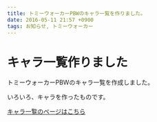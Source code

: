 ```yaml
---
title: トミーウォーカーPBWのキャラ一覧を作りました。
date: 2016-05-11 21:57 +0900
tags: お知らせ, トミーウォーカー
---
```


# キャラ一覧作りました

トミーウォーカーPBWのキャラ一覧を作成しました。

いろいろ、キャラを作ったものです。

[キャラ一覧のページはこちら](/tommywalker/characters/)
